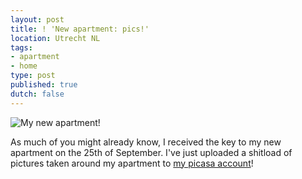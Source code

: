 ```yaml
---
layout: post
title: ! 'New apartment: pics!'
location: Utrecht NL
tags:
- apartment
- home
type: post
published: true
dutch: false
---
```

<img class="center" src="{{ site.url }}/img/photos/hagesteinstraat.jpg" title="My new apartment!" />

As much of you might already know, I received the key to my new apartment on the 25th of September. I've just uploaded a shitload of pictures taken around my apartment to <a href="http://picasaweb.google.com/ronaldvanzuijlen/Hagesteinstraat#">my picasa account</a>!
